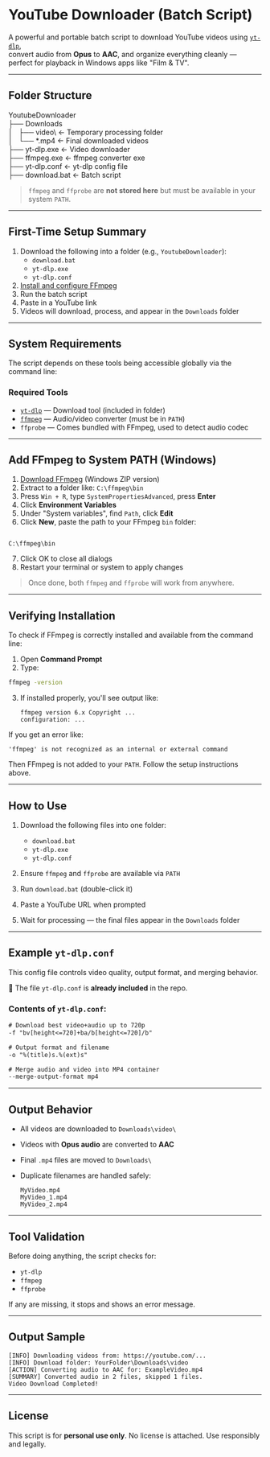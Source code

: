 

# YouTube Downloader (Batch Script)

A powerful and portable batch script to download YouTube videos using [`yt-dlp`](https://github.com/yt-dlp/yt-dlp),  
convert audio from **Opus** to **AAC**, and organize everything cleanly — perfect for playback in Windows apps like "Film & TV".

---

## Folder Structure

YoutubeDownloader  
├── Downloads  
│   ├── video\              ← Temporary processing folder  
│   └── *.mp4               ← Final downloaded videos  
├── yt-dlp.exe              ← Video downloader  
├── ffmpeg.exe              ← ffmpeg converter exe  
├── yt-dlp.conf             ← yt-dlp config file  
├── download.bat            ← Batch script  

> `ffmpeg` and `ffprobe` are **not stored here** but must be available in your system `PATH`.

---

## First-Time Setup Summary

1. Download the following into a folder (e.g., `YoutubeDownloader`):  
   - `download.bat`  
   - `yt-dlp.exe`  
   - `yt-dlp.conf`  
2. [Install and configure FFmpeg](#add-ffmpeg-to-system-path-windows)  
3. Run the batch script  
4. Paste in a YouTube link  
5. Videos will download, process, and appear in the `Downloads` folder  

---

## System Requirements

The script depends on these tools being accessible globally via the command line:

### Required Tools

- [`yt-dlp`](https://github.com/yt-dlp/yt-dlp) — Download tool (included in folder)  
- [`ffmpeg`](https://ffmpeg.org/) — Audio/video converter (must be in `PATH`)  
- `ffprobe` — Comes bundled with FFmpeg, used to detect audio codec  

---

## Add FFmpeg to System PATH (Windows)

1. [Download FFmpeg](https://ffmpeg.org/download.html) (Windows ZIP version)  
2. Extract to a folder like: `C:\ffmpeg\bin`  
3. Press `Win + R`, type `SystemPropertiesAdvanced`, press **Enter**  
4. Click **Environment Variables**  
5. Under "System variables", find `Path`, click **Edit**  
6. Click **New**, paste the path to your FFmpeg `bin` folder:  

```

C:\ffmpeg\bin

````

7. Click OK to close all dialogs  
8. Restart your terminal or system to apply changes  

> Once done, both `ffmpeg` and `ffprobe` will work from anywhere.

---

## Verifying Installation

To check if FFmpeg is correctly installed and available from the command line:

1. Open **Command Prompt**  
2. Type:  

```cmd
ffmpeg -version
````

3. If installed properly, you'll see output like:

   ```
   ffmpeg version 6.x Copyright ...
   configuration: ...
   ```

If you get an error like:

```
'ffmpeg' is not recognized as an internal or external command
```

Then FFmpeg is not added to your `PATH`. Follow the setup instructions above.

---

## How to Use

1. Download the following files into one folder:

   * `download.bat`
   * `yt-dlp.exe`
   * `yt-dlp.conf`
2. Ensure `ffmpeg` and `ffprobe` are available via `PATH`
3. Run `download.bat` (double-click it)
4. Paste a YouTube URL when prompted
5. Wait for processing — the final files appear in the `Downloads` folder

---

## Example `yt-dlp.conf`

This config file controls video quality, output format, and merging behavior.

📝 The file `yt-dlp.conf` is **already included** in the repo.

### Contents of `yt-dlp.conf`:

```txt
# Download best video+audio up to 720p
-f "bv[height<=720]+ba/b[height<=720]/b"

# Output format and filename
-o "%(title)s.%(ext)s"

# Merge audio and video into MP4 container
--merge-output-format mp4
```

---

## Output Behavior

* All videos are downloaded to `Downloads\video\`
* Videos with **Opus audio** are converted to **AAC**
* Final `.mp4` files are moved to `Downloads\`
* Duplicate filenames are handled safely:

  ```
  MyVideo.mp4
  MyVideo_1.mp4
  MyVideo_2.mp4
  ```

---

## Tool Validation

Before doing anything, the script checks for:

* `yt-dlp`
* `ffmpeg`
* `ffprobe`

If any are missing, it stops and shows an error message.

---

## Output Sample

```text
[INFO] Downloading videos from: https://youtube.com/...
[INFO] Download folder: YourFolder\Downloads\video
[ACTION] Converting audio to AAC for: ExampleVideo.mp4
[SUMMARY] Converted audio in 2 files, skipped 1 files.
Video Download Completed!
```

---

## License

This script is for **personal use only**.
No license is attached. Use responsibly and legally.

```

